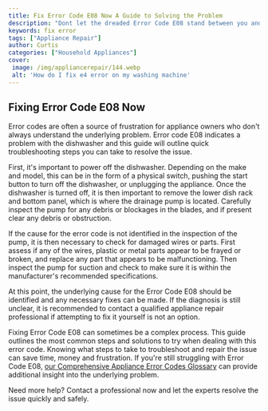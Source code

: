 ```yaml
---
title: Fix Error Code E08 Now A Guide to Solving the Problem
description: "Dont let the dreaded Error Code E08 stand between you and your tech-life peace Read this blog post and learn how to quickly and easily troubleshoot this issue"
keywords: fix error
tags: ["Appliance Repair"]
author: Curtis
categories: ["Household Appliances"]
cover: 
 image: /img/appliancerepair/144.webp
 alt: 'How do I fix e4 error on my washing machine'
---
```

## Fixing Error Code E08 Now
Error codes are often a source of frustration for appliance owners who don't always understand the underlying problem. Error code E08 indicates a problem with the dishwasher and this guide will outline quick troubleshooting steps you can take to resolve the issue.

First, it's important to power off the dishwasher. Depending on the make and model, this can be in the form of a physical switch, pushing the start button to turn off the dishwasher, or unplugging the appliance. Once the dishwasher is turned off, it is then important to remove the lower dish rack and bottom panel, which is where the drainage pump is located. Carefully inspect the pump for any debris or blockages in the blades, and if present clear any debris or obstruction. 

If the cause for the error code is not identified in the inspection of the pump, it is then necessary to check for damaged wires or parts. First assess if any of the wires, plastic or metal parts appear to be frayed or broken, and replace any part that appears to be malfunctioning. Then inspect the pump for suction and check to make sure it is within the manufacturer's recommended specifications. 

At this point, the underlying cause for the Error Code E08 should be identified and any necessary fixes can be made. If the diagnosis is still unclear, it is recommended to contact a qualified appliance repair professional if attempting to fix it yourself is not an option. 

Fixing Error Code E08 can sometimes be a complex process. This guide outlines the most common steps and solutions to try when dealing with this error code. Knowing what steps to take to troubleshoot and repair the issue can save time, money and frustration. If you're still struggling with Error Code E08, [our Comprehensive Appliance Error Codes Glossary](./error-codes/) can provide additional insight into the underlying problem. 

Need more help? Contact a professional now and let the experts resolve the issue quickly and safely.

